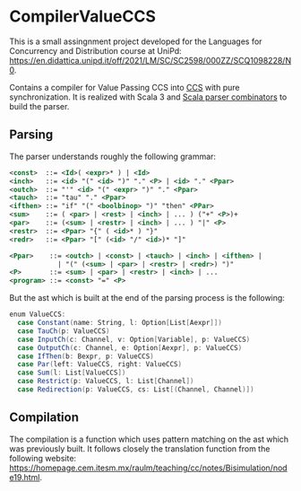 # CompilerValueCCS

This is a small assingnment project developed for the Languages for Concurrency and Distribution course at UniPd: <https://en.didattica.unipd.it/off/2021/LM/SC/SC2598/000ZZ/SCQ1098228/N0>.

Contains a compiler for Value Passing CCS into [CCS](https://en.wikipedia.org/wiki/Calculus_of_communicating_systems) with pure synchronization. 
It is realized with Scala 3 and [Scala parser combinators](https://github.com/scala/scala-parser-combinators) to build the parser.

## Parsing

The parser understands roughly the following grammar:

```xml
<const>  ::= <Id>( <expr>* ) | <Id>
<inch>   ::= <id> "(" <id> ")" "." <P> | <id> "." <Ppar>
<outch>  ::= "'" <id> "(" <expr> ")" "." <Ppar>
<tauch>  ::= "tau" "." <Ppar>
<ifthen> ::= "if" "(" <boolbinop> ")" "then" <PPar>
<sum>    ::= ( <par> | <rest> | <inch> | ... ) ("+" <P>)+
<par>    ::= (<sum> | <restr> | <inch> | ... ) "|" <P>
<restr>  ::= <Ppar> "{" ( <id>* ) "}"
<redr>   ::= <Ppar> "[" (<id> "/" <id>)* "]"

<Ppar>    ::= <outch> | <const> | <tauch> | <inch> | <ifthen> |
            | "(" (<sum> | <par> | <restr> | <redr>) ")"
<P>       ::= <sum> | <par> | <restr> | <inch> | ...
<program> ::= <const> "=" <P>
```

But the ast which is built at the end of the parsing process is the following:

```scala
enum ValueCCS:
  case Constant(name: String, l: Option[List[Aexpr]])
  case TauCh(p: ValueCCS)
  case InputCh(c: Channel, v: Option[Variable], p: ValueCCS)
  case OutputCh(c: Channel, e: Option[Aexpr], p: ValueCCS)
  case IfThen(b: Bexpr, p: ValueCCS)
  case Par(left: ValueCCS, right: ValueCCS)
  case Sum(l: List[ValueCCS])
  case Restrict(p: ValueCCS, l: List[Channel])
  case Redirection(p: ValueCCS, cs: List[(Channel, Channel)])
```

## Compilation

The compilation is a function which uses pattern matching on the ast which was previously built. It follows closely the translation function from the following website: <https://homepage.cem.itesm.mx/raulm/teaching/cc/notes/Bisimulation/node19.html>.
